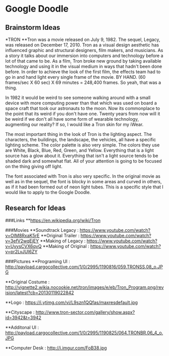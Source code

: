 # Google Doodle

## Brainstorm Ideas

*TRON
**Tron was a movie released on July 9, 1982. The sequel, Legacy, was released on December 17, 2010. Tron as a visual design aesthetic has influenced graphic and structural designers, film makers, and musicians. As a story it talks about our immersion into computers and technology before a lot of that came to be. As a film, Tron broke new ground by taking available technology and using it in the visual medium in ways that hadn't been done before. In order to achieve the look of the first film, the effects team had to go in and hand light every single frame of the movie. BY HAND. (60 frames/sec X 60 sec) X 69 minutes = 248,400 frames. So yeah, that was a thing.

In 1982 it would be weird to see someone walking around with a small device with more computing power than that which was used on board a space craft that took our astronauts to the moon. Now its commonplace to the point that its weird if you don't have one. Twenty years from now will it be weird if we don't all have some form of wearable technology, augmenting our reality? If so, I would like a Tron skin for my iWear. 

The most important thing in the look of Tron is the lighting aspect. The characters, the buildings, the landscape, the vehicles, all have a specific lighting scheme. The color palette is also very simple. The colors they use are White, Black, Blue, Red, Green, and Yellow. Everything that is a light source has a glow about it. Everything that isn't a light source tends to be shaded dark and somewhat flat. All of your attention is going to be focused on the thing giving off light. 

The font associated with Tron is also very specific. In the original movie as well as in the sequel, the font is blocky in some areas and curved in others, as if it had been formed out of neon light tubes. This is a specific style that I would like to apply to the Google Doodle.


## Research for Ideas
###Links
**https://en.wikipedia.org/wiki/Tron

###Movies
**Soundtrack Legacy : https://www.youtube.com/watch?v=OIM8RxaK5rE
**Original Trailer : https://www.youtube.com/watch?v=3efV2wqEjEY
**Making of Legacy : https://www.youtube.com/watch?v=UyvsCVX6qvQ
**Making of Original : https://www.youtube.com/watch?v=pr2LvJUI6ZY


###Pictures
**Programing UI :  http://payload.cargocollective.com/1/0/2995/1190816/059.TRONSS.08_o.JPG

**Original Costume : http://vignette2.wikia.nocookie.net/tron/images/e/eb/Tron_Program.png/revision/latest?cb=20130119022842

**Logo : https://i.ytimg.com/vi/L9szn1QQfas/maxresdefault.jpg

**Cityscape : http://www.tron-sector.com/gallery/show.aspx?id=3942&t=3942

**Additonal UI : http://payload.cargocollective.com/1/0/2995/1190825/064.TRONBR.06_4_o.JPG

**Computer Desk : http://i.imgur.com/FoB38.jpg
